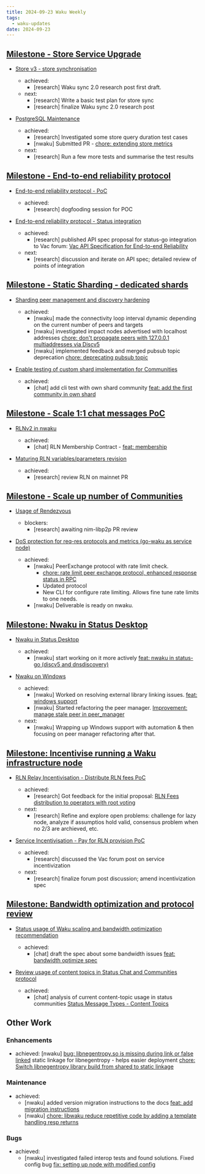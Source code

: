 ```yaml
---
title: 2024-09-23 Waku Weekly
tags:
  - waku-updates
date: 2024-09-23
---
```


## [Milestone - Store Service Upgrade](https://github.com/waku-org/pm/milestone/28)

- [Store v3 - store synchronisation](https://github.com/waku-org/pm/issues/132)
  - achieved:
    - [research] Waku sync 2.0 research post first draft.
  - next:
    - [research] Write a basic test plan for store sync
    - [research] finalize Waku sync 2.0 research post

- [PostgreSQL Maintenance](https://github.com/waku-org/pm/issues/119)
  - achieved:
    - [research] Investigated some store query duration test cases
    - [nwaku] Submitted PR - [chore: extending store metrics](https://github.com/waku-org/nwaku/pull/3042)
  - next:
    - [research] Run a few more tests and summarise the test results

## [Milestone - End-to-end reliability protocol](https://github.com/waku-org/pm/milestone/30)

- [End-to-end reliability protocol - PoC](https://github.com/waku-org/pm/issues/193)
  - achieved:
    - [research] dogfooding session for POC

- [End-to-end reliability protocol - Status integration](https://github.com/waku-org/pm/issues/194)
  - achieved:
    - [research] published API spec proposal for status-go integration to Vac forum: [Vac API Specification for End-to-end Reliability](https://forum.vac.dev/t/api-specification-for-end-to-end-reliability/332/2)
  - next:
    - [research] discussion and iterate on API spec; detailed review of points of integration

## [Milestone - Static Sharding - dedicated shards](https://github.com/waku-org/pm/milestone/31)

- [Sharding peer management and discovery hardening](https://github.com/waku-org/pm/issues/172)
  - achieved:
    - [nwaku] made the connectivity loop interval dynamic depending on the current number of peers and targets [](https://github.com/waku-org/nwaku/pull/3036)
    - [nwaku] investigated impact nodes advertised with localhost addresses [chore: don't propagate peers with 127.0.0.1 multiaddresses via Discv5](https://github.com/waku-org/nwaku/issues/3037)
    - [nwaku] implemented feedback and merged pubsub topic deprecation [chore: deprecating pubsub topic](https://github.com/waku-org/nwaku/pull/2997)

- [Enable testing of custom shard implementation for Communities](https://github.com/waku-org/pm/issues/196)
  - achieved:
    - [chat] add cli test with own shard community [feat: add the first community in own shard](https://github.com/status-im/status-cli-tests/pull/11)

## [Milestone - Scale 1:1 chat messages PoC](https://github.com/waku-org/pm/milestone/34)

- [RLNv2 in nwaku](https://github.com/waku-org/pm/issues/204)
  - achieved:
    - [chat] RLN Membership Contract - [feat: membership](https://github.com/waku-org/waku-rlnv2-contract/pull/13)

- [Maturing RLN variables/parameters revision](https://github.com/waku-org/pm/issues/205)
  - achieved:
    - [research] review RLN on mainnet PR

## [Milestone - Scale up number of Communities](https://github.com/waku-org/pm/milestone/32)

- [Usage of Rendezvous](https://github.com/waku-org/pm/issues/199)
  - blockers:
    - [research] awaiting nim-libp2p PR review

- [DoS protection for req-res protocols and metrics (go-waku as service node)](https://github.com/waku-org/pm/issues/200)
  - achieved:
    - [nwaku] PeerExchange protocol with rate limit check.
      - [chore: rate limit peer exchange protocol, enhanced response status in RPC](https://github.com/waku-org/nwaku/pull/3035)
      - Updated protocol
      - New CLI for configure rate limiting. Allows fine tune rate limits to one needs.
    - [nwaku] Deliverable is ready on nwaku. 

## [Milestone: Nwaku in Status Desktop](https://github.com/waku-org/pm/milestone/33)

- [Nwaku in Status Desktop](https://github.com/waku-org/pm/issues/203)
  - achieved:
    - [nwaku] start working on it more actively [feat: nwaku in status-go (discv5 and dnsdiscovery)](https://github.com/waku-org/nwaku/issues/3039)

- [Nwaku on Windows](https://github.com/waku-org/pm/issues/239)
  - achieved:
    - [nwaku] Worked on resolving external library linking issues. [feat: windows support](https://github.com/waku-org/nwaku/pull/3033)
    - [nwaku] Started refactoring the peer manager.  [Improvement: manage stale peer in peer_manager](https://github.com/waku-org/nwaku/issues/2905)
  - next:
    - [nwaku] Wrapping up Windows support with automation &  then focusing on peer manager refactoring after that.

## [Milestone: Incentivise running a Waku infrastructure node](https://github.com/waku-org/pm/milestone/35)

- [RLN Relay Incentivisation - Distribute RLN fees PoC](https://github.com/waku-org/pm/issues/243)
  - achieved:
    -  [research] Got feedback for the initial proposal: [RLN Fees distribution to operators with root voting](https://github.com/waku-org/research/issues/101)
  - next:
    - [research] Refine and explore open problems: challenge for lazy node, analyze if assumptios hold valid, consensus problem when no 2/3 are archieved, etc.

- [Service Incentivisation - Pay for RLN provision PoC](https://github.com/waku-org/pm/issues/245)
  - achieved:
    - [research] discussed the Vac forum post on service incentivization
  - next:
    - [research] finalize forum post discussion; amend incentivization spec

## [Milestone: Bandwidth optimization and protocol review](https://github.com/waku-org/pm/milestone/31)

- [Status usage of Waku scaling and bandwidth optimization recommendation](https://github.com/waku-org/pm/issues/197)
  - achieved:
    - [chat] draft the spec about some bandwidth issues [feat: bandwidth optimize spec](https://github.com/waku-org/specs/pull/40)

- [Review usage of content topics in Status Chat and Communities protocol](https://github.com/waku-org/pm/issues/198)
  - achieved:
    - [chat] analysis of current content-topic usage in status communities [Status Message Types - Content Topics](https://docs.google.com/spreadsheets/d/1tawYtwmpYmowlxk8IbqzfhJmxIP8CJfn4IoFnEuCIyo/edit?gid=0#gid=0)

## Other Work

### Enhancements

- achieved:
    [nwaku] [bug: libnegentropy.so is missing during link or false linked](https://github.com/waku-org/nwaku/issues/3040) static linkage for libnegentropy - helps easier deployment [chore: Switch libnegentropy library build from shared to static linkage](https://github.com/waku-org/nwaku/pull/3041)

### Maintenance

- achieved:
  - [nwaku] added version migration instructions to the docs [feat: add migration instructions](https://github.com/waku-org/docs.waku.org/pull/211)
  - [nwaku] [chore: libwaku reduce repetitive code by adding a template handling resp returns](https://github.com/waku-org/nwaku/pull/3032)

### Bugs

- achieved:
  - [nwaku] investigated failed interop tests and found solutions. Fixed config bug [fix: setting up node with modified config](https://github.com/waku-org/nwaku/pull/3036)
